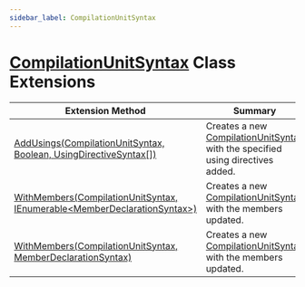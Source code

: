 ```yaml
---
sidebar_label: CompilationUnitSyntax
---
```


# [CompilationUnitSyntax](https://docs.microsoft.com/en-us/dotnet/api/microsoft.codeanalysis.csharp.syntax.compilationunitsyntax) Class Extensions

| Extension Method | Summary |
| ---------------- | ------- |
| [AddUsings(CompilationUnitSyntax, Boolean, UsingDirectiveSyntax\[\])](../../../../Roslynator/CSharp/SyntaxExtensions/AddUsings/index.md) | Creates a new [CompilationUnitSyntax](https://docs.microsoft.com/en-us/dotnet/api/microsoft.codeanalysis.csharp.syntax.compilationunitsyntax) with the specified using directives added\. |
| [WithMembers(CompilationUnitSyntax, IEnumerable&lt;MemberDeclarationSyntax&gt;)](../../../../Roslynator/CSharp/SyntaxExtensions/WithMembers/index.md#1993657641) | Creates a new [CompilationUnitSyntax](https://docs.microsoft.com/en-us/dotnet/api/microsoft.codeanalysis.csharp.syntax.compilationunitsyntax) with the members updated\. |
| [WithMembers(CompilationUnitSyntax, MemberDeclarationSyntax)](../../../../Roslynator/CSharp/SyntaxExtensions/WithMembers/index.md#1847012895) | Creates a new [CompilationUnitSyntax](https://docs.microsoft.com/en-us/dotnet/api/microsoft.codeanalysis.csharp.syntax.compilationunitsyntax) with the members updated\. |

